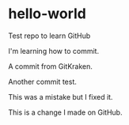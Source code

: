 # hello-world
Test repo to learn GitHub

I'm learning how to commit.

A commit from GitKraken.

Another commit test.

This was a mistake but I fixed it. 

This is a change I made on GitHub.
